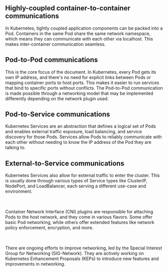 ## Highly-coupled container-to-container communications
In Kubernetes, tightly coupled application components can be packed into a Pod. Containers in the same Pod share the same network namespace, which means they can communicate with each other via localhost. This makes inter-container communication seamless.


## Pod-to-Pod communications
This is the core focus of the document. In Kubernetes, every Pod gets its own IP address, and there's no need for explicit links between Pods or mapping container ports to host ports. This makes it easier to run services that bind to specific ports without conflicts. The Pod-to-Pod communication is made possible through a networking model that may be implemented differently depending on the network plugin used.


## Pod-to-Service communications
Kubernetes Services are an abstraction that defines a logical set of Pods and enables external traffic exposure, load balancing, and service discovery for those Pods. Services allow Pods to reliably communicate with each other without needing to know the IP address of the Pod they are talking to.


## External-to-Service communications
Kubernetes Services also allow for external traffic to enter the cluster. This is usually done through various types of Service types like ClusterIP, NodePort, and LoadBalancer, each serving a different use-case and environment.

<br/><br/>
Container Network Interface (CNI) plugins are responsible for attaching Pods to the host network, and they come in various flavors. Some offer basic Pod networking, while others offer extended features like network policy enforcement, encryption, and more.

<br/><br/>
There are ongoing efforts to improve networking, led by the Special Interest Group for Networking (SIG-Network). They are actively working on Kubernetes Enhancement Proposals (KEPs) to introduce new features and improvements in networking.
